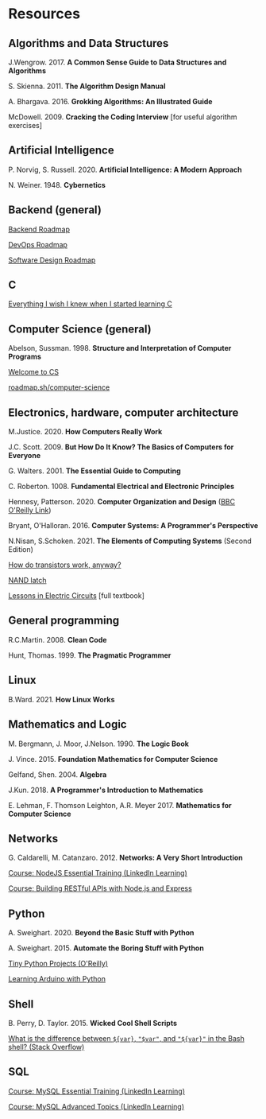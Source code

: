 # Resources

## Algorithms and Data Structures

J.Wengrow. 2017. **A Common Sense Guide to Data Structures and Algorithms**

S. Skienna. 2011. **The Algorithm Design Manual**

A. Bhargava. 2016. **Grokking Algorithms: An Illustrated Guide**

McDowell. 2009. **Cracking the Coding Interview** [for useful algorithm exercises]

## Artificial Intelligence

P. Norvig, S. Russell. 2020. **Artificial Intelligence: A Modern Approach**

N. Weiner. 1948. **Cybernetics**

## Backend (general)

[Backend Roadmap](https://roadmap.sh/backend)

[DevOps Roadmap](https://roadmap.sh/devops)

[Software Design Roadmap](https://roadmap.sh/software-design-architecture)

## C

[Everything I wish I knew when I started learning C](https://tmewett.com/c-tips/)

## Computer Science (general)

Abelson, Sussman. 1998. **Structure and Interpretation of Computer Programs**

[Welcome to CS](https://runestone.academy/ns/books/published/welcomecs/index.html)

[roadmap.sh/computer-science](https://roadmap.sh/computer-science)

## Electronics, hardware, computer architecture

M.Justice. 2020. **How Computers Really Work**

J.C. Scott. 2009. **But How Do It Know? The Basics of Computers for Everyone**

G. Walters. 2001. **The Essential Guide to Computing**

C. Roberton. 1008. **Fundamental Electrical and Electronic Principles**

Hennesy, Patterson. 2020. **Computer Organization and Design** ([BBC O'Reilly Link](https://learning.oreilly.com/library/view/computer-organization-and/9781483221182/))

Bryant, O'Halloran. 2016. **Computer Systems: A Programmer's Perspective**

N.Nisan, S.Schoken. 2021. **The Elements of Computing Systems** (Second Edition)

[How do transistors work, anyway?](https://lcamtuf.substack.com/p/how-do-transistors-work-anyway)

[NAND latch](http://hyperphysics.phy-astr.gsu.edu/hbase/Electronic/nandlatch.html)

[Lessons in Electric Circuits](https://www.allaboutcircuits.com/textbook/) [full textbook]

## General programming

R.C.Martin. 2008. **Clean Code**

Hunt, Thomas. 1999. **The Pragmatic Programmer**

## Linux

B.Ward. 2021. **How Linux Works**

## Mathematics and Logic

M. Bergmann, J. Moor, J.Nelson. 1990. **The Logic Book**

J. Vince. 2015. **Foundation Mathematics for Computer Science**

Gelfand, Shen. 2004. **Algebra**

J.Kun. 2018. **A Programmer's Introduction to Mathematics**

E. Lehman, F. Thomson Leighton, A.R. Meyer 2017. **Mathematics for Computer Science**

## Networks

G. Caldarelli, M. Catanzaro. 2012. **Networks: A Very Short Introduction**

[Course: NodeJS Essential Training (LinkedIn Learning)](https://www.linkedin.com/learning/node-js-essential-training-14888164)

[Course: Building RESTful APIs with Node.js and Express](https://www.linkedin.com/learning/building-restful-apis-with-node-js-and-express-16069959)

## Python

A. Sweighart. 2020. **Beyond the Basic Stuff with Python**

A. Sweighart. 2015. **Automate the Boring Stuff with Python**

[Tiny Python Projects (O'Reilly)](https://learning.oreilly.com/library/view/tiny-python-projects/9781617297519/)

[Learning Arduino with Python](https://realpython.com/arduino-python/)

## Shell

B. Perry, D. Taylor. 2015. **Wicked Cool Shell Scripts**

[What is the difference between `${var}`, `"$var"`, and `"${var}"` in the Bash shell? (Stack Overflow)](https://stackoverflow.com/q/18135451/10484600)

## SQL

[Course: MySQL Essential Training (LinkedIn Learning)](https://www.linkedin.com/learning/mysql-essential-training-2)

[Course: MySQL Advanced Topics (LinkedIn Learning)](https://www.linkedin.com/learning/mysql-advanced-topics)
